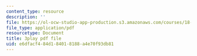 ```yaml
---
content_type: resource
description: ''
file: https://ol-ocw-studio-app-production.s3.amazonaws.com/courses/18-06-linear-algebra-spring-2010/e6dfacf484d184018188a4e70f93db81_13r9QY6cmjc.pdf
file_type: application/pdf
resourcetype: Document
title: 3play pdf file
uid: e6dfacf4-84d1-8401-8188-a4e70f93db81
---
```

